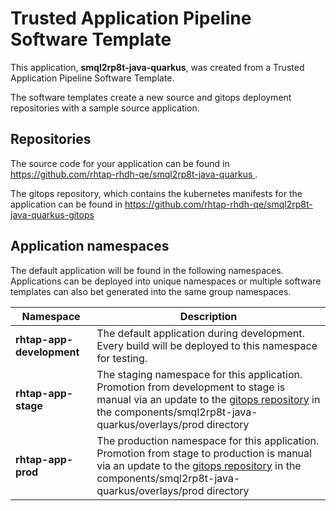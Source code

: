 # Trusted Application Pipeline Software Template

This application, **smql2rp8t-java-quarkus**, was created from a Trusted Application Pipeline Software Template.

The software templates create a new source and gitops deployment repositories with a sample source application. 

## Repositories

The source code for your application can be found in [https://github.com/rhtap-rhdh-qe/smql2rp8t-java-quarkus ](https://github.com/rhtap-rhdh-qe/smql2rp8t-java-quarkus ).
 
The gitops repository, which contains the kubernetes manifests for the application can be found in 
[https://github.com/rhtap-rhdh-qe/smql2rp8t-java-quarkus-gitops ](https://github.com/rhtap-rhdh-qe/smql2rp8t-java-quarkus-gitops ) 

## Application namespaces 

The default application will be found in the following namespaces. Applications can be deployed into unique namespaces or multiple software templates can also bet generated into the same group namespaces.  

|  Namespace   |  Description   |  
| -------- | -------- |   
| **rhtap-app-development** | The default application during development. Every build will be deployed to this namespace for testing. | 
| **rhtap-app-stage** | The staging namespace for this application. Promotion from development to stage is manual via an update to the [gitops repository](https://github.com/rhtap-rhdh-qe/smql2rp8t-java-quarkus-gitops ) in the components/smql2rp8t-java-quarkus/overlays/prod directory |  
| **rhtap-app-prod** | The production namespace for this application. Promotion from stage to production is manual via an update to the [gitops repository](https://github.com/rhtap-rhdh-qe/smql2rp8t-java-quarkus-gitops ) in the components/smql2rp8t-java-quarkus/overlays/prod directory | 